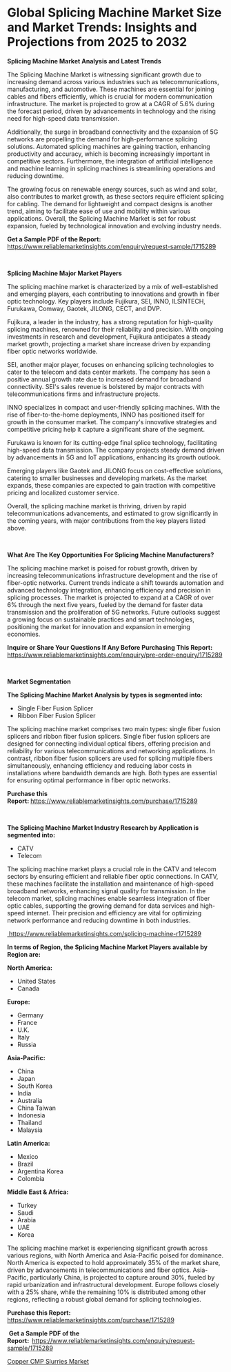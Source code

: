 <p><h1>Global Splicing Machine Market Size and Market Trends: Insights and Projections from 2025 to 2032</h1></p><p><strong>Splicing Machine Market Analysis and Latest Trends</strong></p>
<p><p>The Splicing Machine Market is witnessing significant growth due to increasing demand across various industries such as telecommunications, manufacturing, and automotive. These machines are essential for joining cables and fibers efficiently, which is crucial for modern communication infrastructure. The market is projected to grow at a CAGR of 5.6% during the forecast period, driven by advancements in technology and the rising need for high-speed data transmission.</p><p>Additionally, the surge in broadband connectivity and the expansion of 5G networks are propelling the demand for high-performance splicing solutions. Automated splicing machines are gaining traction, enhancing productivity and accuracy, which is becoming increasingly important in competitive sectors. Furthermore, the integration of artificial intelligence and machine learning in splicing machines is streamlining operations and reducing downtime.</p><p>The growing focus on renewable energy sources, such as wind and solar, also contributes to market growth, as these sectors require efficient splicing for cabling. The demand for lightweight and compact designs is another trend, aiming to facilitate ease of use and mobility within various applications. Overall, the Splicing Machine Market is set for robust expansion, fueled by technological innovation and evolving industry needs.</p></p>
<p><strong>Get a Sample PDF of the Report:&nbsp;</strong> <a href="https://www.reliablemarketinsights.com/enquiry/request-sample/1715289?utm_campaign=3312&utm_medium=2&utm_source=Github&utm_content=ia&utm_term=28032025&utm_id=splicing-machine">https://www.reliablemarketinsights.com/enquiry/request-sample/1715289</a></p>
<p>&nbsp;</p>
<p><strong>Splicing Machine Major Market Players</strong></p>
<p><p>The splicing machine market is characterized by a mix of well-established and emerging players, each contributing to innovations and growth in fiber optic technology. Key players include Fujikura, SEI, INNO, ILSINTECH, Furukawa, Comway, Gaotek, JILONG, CECT, and DVP.</p><p>Fujikura, a leader in the industry, has a strong reputation for high-quality splicing machines, renowned for their reliability and precision. With ongoing investments in research and development, Fujikura anticipates a steady market growth, projecting a market share increase driven by expanding fiber optic networks worldwide. </p><p>SEI, another major player, focuses on enhancing splicing technologies to cater to the telecom and data center markets. The company has seen a positive annual growth rate due to increased demand for broadband connectivity. SEI's sales revenue is bolstered by major contracts with telecommunications firms and infrastructure projects.</p><p>INNO specializes in compact and user-friendly splicing machines. With the rise of fiber-to-the-home deployments, INNO has positioned itself for growth in the consumer market. The company's innovative strategies and competitive pricing help it capture a significant share of the segment.</p><p>Furukawa is known for its cutting-edge final splice technology, facilitating high-speed data transmission. The company projects steady demand driven by advancements in 5G and IoT applications, enhancing its growth outlook.</p><p>Emerging players like Gaotek and JILONG focus on cost-effective solutions, catering to smaller businesses and developing markets. As the market expands, these companies are expected to gain traction with competitive pricing and localized customer service.</p><p>Overall, the splicing machine market is thriving, driven by rapid telecommunications advancements, and estimated to grow significantly in the coming years, with major contributions from the key players listed above.</p></p>
<p>&nbsp;</p>
<p><strong>What Are The Key Opportunities For Splicing Machine Manufacturers?</strong></p>
<p><p>The splicing machine market is poised for robust growth, driven by increasing telecommunications infrastructure development and the rise of fiber-optic networks. Current trends indicate a shift towards automation and advanced technology integration, enhancing efficiency and precision in splicing processes. The market is projected to expand at a CAGR of over 6% through the next five years, fueled by the demand for faster data transmission and the proliferation of 5G networks. Future outlooks suggest a growing focus on sustainable practices and smart technologies, positioning the market for innovation and expansion in emerging economies.</p></p>
<p><strong>Inquire or Share Your Questions If Any Before Purchasing This Report:</strong> <a href="https://www.reliablemarketinsights.com/enquiry/pre-order-enquiry/1715289?utm_campaign=3312&utm_medium=2&utm_source=Github&utm_content=ia&utm_term=28032025&utm_id=splicing-machine">https://www.reliablemarketinsights.com/enquiry/pre-order-enquiry/1715289</a></p>
<p>&nbsp;</p>
<p><strong>Market Segmentation</strong></p>
<p><strong>The Splicing Machine Market Analysis by types is segmented into:</strong></p>
<p><ul><li>Single Fiber Fusion Splicer</li><li>Ribbon Fiber Fusion Splicer</li></ul></p>
<p><p>The splicing machine market comprises two main types: single fiber fusion splicers and ribbon fiber fusion splicers. Single fiber fusion splicers are designed for connecting individual optical fibers, offering precision and reliability for various telecommunications and networking applications. In contrast, ribbon fiber fusion splicers are used for splicing multiple fibers simultaneously, enhancing efficiency and reducing labor costs in installations where bandwidth demands are high. Both types are essential for ensuring optimal performance in fiber optic networks.</p></p>
<p><strong>Purchase this Report:&nbsp;</strong><a href="https://www.reliablemarketinsights.com/purchase/1715289?utm_campaign=3312&utm_medium=2&utm_source=Github&utm_content=ia&utm_term=28032025&utm_id=splicing-machine">https://www.reliablemarketinsights.com/purchase/1715289</a></p>
<p>&nbsp;</p>
<p><strong>The Splicing Machine Market Industry Research by Application is segmented into:</strong></p>
<p><ul><li>CATV</li><li>Telecom</li></ul></p>
<p><p>The splicing machine market plays a crucial role in the CATV and telecom sectors by ensuring efficient and reliable fiber optic connections. In CATV, these machines facilitate the installation and maintenance of high-speed broadband networks, enhancing signal quality for transmission. In the telecom market, splicing machines enable seamless integration of fiber optic cables, supporting the growing demand for data services and high-speed internet. Their precision and efficiency are vital for optimizing network performance and reducing downtime in both industries.</p></p>
<p><a href="https://www.reliablemarketinsights.com/splicing-machine-r1715289?utm_campaign=3312&utm_medium=2&utm_source=Github&utm_content=ia&utm_term=28032025&utm_id=splicing-machine">&nbsp;https://www.reliablemarketinsights.com/splicing-machine-r1715289</a></p>
<p><strong>In terms of Region, the Splicing Machine Market Players available by Region are:</strong></p>
<p>
    <p> <strong> North America: </strong>
        <ul>
            <li>United States</li>
            <li>Canada</li>
        </ul>
        </p> 
    <p> <strong> Europe: </strong>
        <ul>
            <li>Germany</li>
            <li>France</li>
            <li>U.K.</li>
            <li>Italy</li>
            <li>Russia</li>
        </ul>
        </p> 
    <p> <strong> Asia-Pacific: </strong>
        <ul>
            <li>China</li>
            <li>Japan</li>
            <li>South Korea</li>
            <li>India</li>
            <li>Australia</li>
            <li>China Taiwan</li>
            <li>Indonesia</li>
            <li>Thailand</li>
            <li>Malaysia</li>
        </ul>
        </p> 
    <p> <strong> Latin America: </strong>
        <ul>
            <li>Mexico</li>
            <li>Brazil</li>
            <li>Argentina Korea</li>
            <li>Colombia</li>
        </ul>
        </p> 
    <p> <strong> Middle East & Africa: </strong>
        <ul>
            <li>Turkey</li>
            <li>Saudi</li>
            <li>Arabia</li>
            <li>UAE</li>
            <li>Korea</li>
        </ul>
    </p>
    </p>
<p><p>The splicing machine market is experiencing significant growth across various regions, with North America and Asia-Pacific poised for dominance. North America is expected to hold approximately 35% of the market share, driven by advancements in telecommunications and fiber optics. Asia-Pacific, particularly China, is projected to capture around 30%, fueled by rapid urbanization and infrastructural development. Europe follows closely with a 25% share, while the remaining 10% is distributed among other regions, reflecting a robust global demand for splicing technologies.</p></p>
<p><strong>Purchase this Report: </strong><a href="https://www.reliablemarketinsights.com/purchase/1715289?utm_campaign=3312&utm_medium=2&utm_source=Github&utm_content=ia&utm_term=28032025&utm_id=splicing-machine">https://www.reliablemarketinsights.com/purchase/1715289</a></p>
<p>&nbsp;<strong>Get a Sample PDF of the Report:&nbsp;&nbsp;</strong><a href="https://www.reliablemarketinsights.com/enquiry/request-sample/1715289?utm_campaign=3312&utm_medium=2&utm_source=Github&utm_content=ia&utm_term=28032025&utm_id=splicing-machine">https://www.reliablemarketinsights.com/enquiry/request-sample/1715289</a></p>
<p><strong></strong></p>
<p><p><a href="https://github.com/casimbrhelck/Market-Research-Report-List-1/blob/main/copper-cmp-slurries-market.md?utm_campaign=3312&utm_medium=2&utm_source=Github&utm_content=ia&utm_term=28032025&utm_id=splicing-machine">Copper CMP Slurries Market</a></p></p>